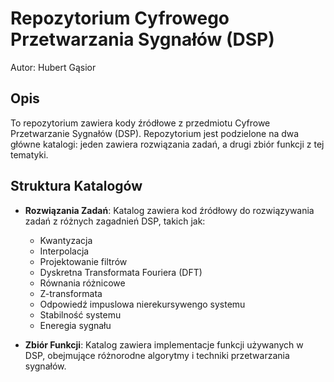 # Repozytorium Cyfrowego Przetwarzania Sygnałów (DSP)

Autor: Hubert Gąsior

## Opis
To repozytorium zawiera kody źródłowe z przedmiotu Cyfrowe Przetwarzanie Sygnałów (DSP). Repozytorium jest podzielone na dwa główne katalogi: jeden zawiera rozwiązania zadań, a drugi zbiór funkcji z tej tematyki.

## Struktura Katalogów
- **Rozwiązania Zadań**: Katalog zawiera kod źródłowy do rozwiązywania zadań z różnych zagadnień DSP, takich jak:
  - Kwantyzacja
  - Interpolacja
  - Projektowanie filtrów
  - Dyskretna Transformata Fouriera (DFT)
  - Równania różnicowe
  - Z-transformata
  - Odpowiedź impuslowa nierekursywengo systemu
  - Stabilność systemu
  - Eneregia sygnału

- **Zbiór Funkcji**: Katalog zawiera implementacje funkcji używanych w DSP, obejmujące różnorodne algorytmy i techniki przetwarzania sygnałów.
